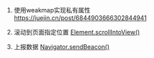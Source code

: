 1. 使用weakmap实现私有属性
   https://juejin.cn/post/6844903666302844941

2. 滚动到页面指定位置
 [Element.scrollIntoView()](https://developer.mozilla.org/zh-CN/docs/Web/API/Element/scrollIntoView)

3. 上报数据
  [Navigator.sendBeacon()](https://developer.mozilla.org/zh-CN/docs/Web/API/Navigator/sendBeacon)

